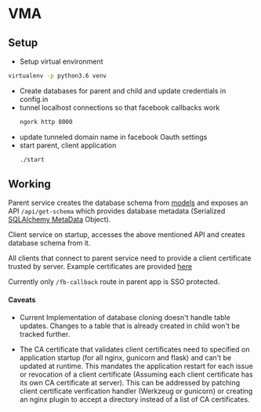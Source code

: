 # VMA

## Setup
  - Setup virtual environment
  ```sh
  virtualenv -p python3.6 venv
  ```
  - Create databases for parent and child and update credentials in config.in
  - tunnel localhost connections so that facebook callbacks work
    ```sh
    ngork http 8000
    ```
  - update tunneled domain name in facebook Oauth settings
  - start parent, client application
    ```sh
    ./start
    ```

## Working
  Parent service creates the database schema from [models](parent_app/models.py)
  and exposes an API `/api/get-schema` which provides database metadata
  (Serialized [SQLAlchemy MetaData](https://docs.sqlalchemy.org/en/13/core/metadata.html) Object).


  Client service on startup, accesses the above mentioned API and creates
  database schema from it.

  All clients that connect to parent service need to provide a client
  certificate trusted by server. Example certificates are provided [here](certs/)

  Currently only `/fb-callback` route in parent app is SSO protected.

#### Caveats
  - Current Implementation of database cloning doesn't handle table updates.
  Changes to a table that is already created in child won't be tracked further.

  - The CA certificate that validates client certificates need to specified on
  application startup (for all nginx, gunicorn and flask) and can't be updated
  at runtime. This mandates the application restart for each issue or revocation
  of a client certificate (Assuming each client certificate has its own CA
  certificate at server). This can be addressed by patching client certificate
  verification handler (Werkzeug or gunicorn) or creating an nginx plugin to
  accept a directory instead of a list of CA certificates.
